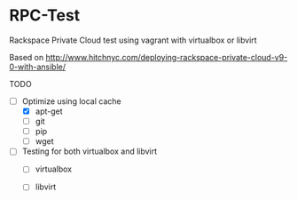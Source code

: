 # RPC-Test

Rackspace Private Cloud test using vagrant with virtualbox or libvirt

Based on http://www.hitchnyc.com/deploying-rackspace-private-cloud-v9-0-with-ansible/

TODO

 * [ ] Optimize using local cache
    * [x] apt-get
    * [ ] git
    * [ ] pip
    * [ ] wget
 * [ ] Testing for both virtualbox and libvirt
    * [ ] virtualbox
    * [ ] libvirt

